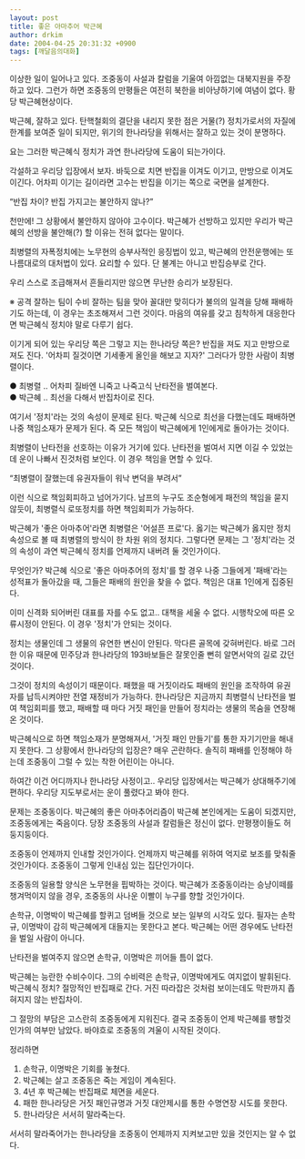 ```yaml
---
layout: post
title: 좋은 아마추어 박근혜
author: drkim
date: 2004-04-25 20:31:32 +0900
tags: [깨달음의대화]
---
```

이상한 일이 일어나고 있다. 조중동이 사설과 칼럼을 기울여 아낌없는 대북지원을 주장하고 있다. 그런가 하면 조중동의 만평들은 여전히 북한을 비아냥하기에 여념이 없다. 황당 박근혜현상이다.    
  
박근혜, 잘하고 있다. 탄핵철회의 결단을 내리지 못한 점은 거물(?) 정치가로서의 자질에 한계를 보여준 일이 되지만, 위기의 한나라당을 위해서는 잘하고 있는 것이 분명하다.    
  
요는 그러한 박근혜식 정치가 과연 한나라당에 도움이 되는가이다.    
  
각설하고 우리당 입장에서 보자. 바둑으로 치면 반집을 이겨도 이기고, 만방으로 이겨도 이긴다. 어차피 이기는 길이라면 고수는 반집을 이기는 쪽으로 국면을 설계한다.    
  
“반집 차이? 반집 가지고는 불안하지 않나?”    
  
천만에! 그 상황에서 불안하지 않아야 고수이다. 박근혜가 선방하고 있지만 우리가 박근혜의 선방을 불안해(?) 할 이유는 전혀 없다는 말이다. 
  
  
최병렬의 자폭정치에는 노무현의 승부사적인 응징법이 있고, 박근혜의 안전운행에는 또 나름대로의 대처법이 있다. 요리할 수 있다. 단 불계는 아니고 반집승부로 간다.    
  
우리 스스로 조급해져서 흔들리지만 않으면 무난한 승리가 보장된다. 
  
  
※ 공격 잘하는 팀이 수비 잘하는 팀을 맞아 꼴대만 맞히다가 불의의 일격을 당해 패배하기도 하는데, 이 경우는 초조해져서 그런 것이다. 마음의 여유를 갖고 침착하게 대응한다면 박근혜식 정치야 말로 다루기 쉽다. 
  
  
이기게 되어 있는 우리당 쪽은 그렇고 지는 한나라당 쪽은? 반집을 져도 지고 만방으로 져도 진다. '어차피 질것이면 기세좋게 올인을 해보고 지자?' 그러다가 망한 사람이 최병렬이다.    
  
● 최병렬 .. 어차피 질바엔 니죽고 나죽고식 난타전을 벌여본다.  
● 박근혜 .. 최선을 다해서 반집차이로 진다.    
  
여기서 '정치'라는 것의 속성이 문제로 된다. 박근혜 식으로 최선을 다했는데도 패배하면 나중 책임소재가 문제가 된다. 즉 모든 책임이 박근혜에게 1인에게로 돌아가는 것이다.    
  
최병렬이 난타전을 선호하는 이유가 거기에 있다. 난타전을 벌여서 지면 이길 수 있었는데 운이 나빠서 진것처럼 보인다. 이 경우 책임을 면할 수 있다. 
  
  
“최병렬이 잘했는데 유권자들이 워낙 변덕을 부려서”    
  
이런 식으로 책임회피하고 넘어가기다. 남프의 누구도 조순형에게 패전의 책임을 묻지 않듯이, 최병렬식 로또정치를 하면 책임회피가 가능하다.    
  
박근혜가 '좋은 아마추어'라면 최병렬은 '어설픈 프로'다. 옳기는 박근혜가 옳지만 정치속성으로 볼 때 최병렬의 방식이 한 차원 위의 정치다. 그렇다면 문제는 그 '정치'라는 것의 속성이 과연 박근혜식 정치를 언제까지 내버려 둘 것인가이다.    
  
무엇인가? 박근혜 식으로 '좋은 아마추어의 정치'를 할 경우 나중 그들에게 '패배'라는 성적표가 돌아갔을 때, 그들은 패배의 원인을 찾을 수 없다. 책임은 대표 1인에게 집중된다.    
  
이미 신격화 되어버린 대표를 자를 수도 없고.. 대책을 세울 수 없다. 시행착오에 따른 오류시정이 안된다. 이 경우 '정치'가 안되는 것이다.    
  
정치는 생물인데 그 생물의 유연한 변신이 안된다. 막다른 골목에 갖혀버린다. 바로 그러한 이유 때문에 민주당과 한나라당의 193바보들은 잘못인줄 뻔히 알면서악의 길로 갔던 것이다.    
  
그것이 정치의 속성이기 때문이다. 패했을 때 거짓이라도 패배의 원인을 조작하여 유권자를 납득시켜야만 전열 재정비가 가능하다. 한나라당은 지금까지 최병렬식 난타전을 벌여 책임회피를 했고, 패배할 때 마다 거짓 패인을 만들어 정치라는 생물의 목숨을 연장해온 것이다.    
  
박근혜식으로 하면 책임소재가 분명해져서, '거짓 패인 만들기'를 통한 자기기만을 해내지 못한다. 그 상황에서 한나라당의 입장은? 매우 곤란하다. 솔직히 패배를 인정해야 하는데 조중동이 그럴 수 있는 착한 어린이는 아니다. 
  
  
하여간 이건 어디까지나 한나라당 사정이고.. 우리당 입장에서는 박근혜가 상대해주기에 편하다. 우리당 지도부로서는 운이 풀렸다고 봐야 한다. 
  
  
문제는 조중동이다. 박근혜의 좋은 아마추어리즘이 박근혜 본인에게는 도움이 되겠지만, 조중동에게는 죽음이다. 당장 조중동의 사설과 칼럼들은 정신이 없다. 만평쟁이들도 허둥지둥이다.    
  
조중동이 언제까지 인내할 것인가이다. 언제까지 박근혜를 위하여 억지로 보조를 맞춰줄 것인가이다. 조중동이 그렇게 인내심 있는 집단인가이다.    
  
조중동의 일용할 양식은 노무현을 핍박하는 것이다. 박근혜가 조중동이라는 승냥이떼를 챙겨먹이지 않을 경우, 조중동의 사나운 이빨이 누구를 향할 것인가이다. 
  
  
손학규, 이명박이 박근혜를 할퀴고 덤벼들 것으로 보는 일부의 시각도 있다. 필자는 손학규, 이명박이 감히 박근혜에게 대들지는 못한다고 본다. 박근혜는 어떤 경우에도 난타전을 벌일 사람이 아니다.    
  
난타전을 벌여주지 않으면 손학규, 이명박은 끼어들 틈이 없다.    
  
박근혜는 능란한 수비수이다. 그의 수비력은 손학규, 이명박에게도 여지없이 발휘된다. 박근혜식 정치? 절망적인 반집패로 간다. 거진 따라잡은 것처럼 보이는데도 막판까지 좁혀지지 않는 반집차이.    
  
그 절망의 부담은 고스란히 조중동에게 지워진다. 결국 조중동이 언제 박근혜를 팽할것인가의 여부만 남았다. 바야흐로 조중동의 겨울이 시작된 것이다.    
  
정리하면   
1) 손학규, 이명박은 기회를 놓쳤다.   
2) 박근혜는 살고 조중동은 죽는 게임이 계속된다.  
3) 4년 후 박근혜는 반집패로 체면을 세운다.   
4) 패한 한나라당은 거짓 패인규명과 거짓 대안제시를 통한 수명연장 시도를 못한다.   
5) 한나라당은 서서히 말라죽는다.    
  
서서히 말라죽어가는 한나라당을 조중동이 언제까지 지켜보고만 있을 것인지는 알 수 없다.